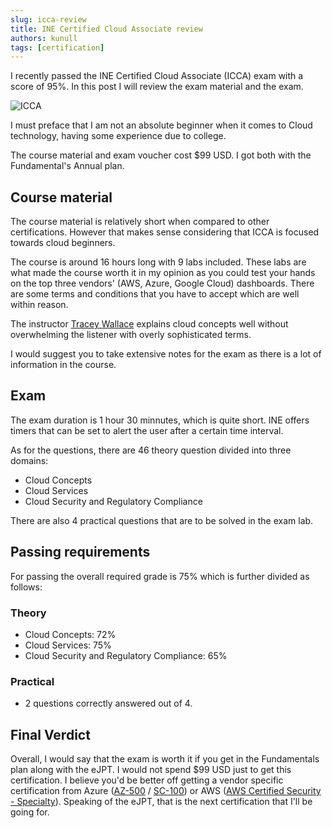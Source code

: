 ```yaml
---
slug: icca-review
title: INE Certified Cloud Associate review
authors: kunull
tags: [certification]
---
```


I recently passed the INE Certified Cloud Associate (ICCA) exam with a score of 95%. In this post I will review the exam material and the exam.

<!-- truncate -->

![ICCA](https://github.com/Kunull/Blog/assets/110326359/af260c98-bd72-4bd2-b9c6-542dcf2830c0)

I must preface that I am not an absolute beginner when it comes to Cloud technology, having some experience due to college.

The course material and exam voucher cost $99 USD. I got both with the Fundamental's Annual plan.

## Course material

The course material is relatively short when compared to other certifications. However that makes sense considering that ICCA is focused towards cloud beginners.

The course is around 16 hours long with 9 labs included. These labs are what made the course worth it in my opinion as you could test your hands on the top three vendors' (AWS, Azure, Google Cloud) dashboards. There are some terms and conditions that you have to accept which are well within reason.

The instructor [Tracey Wallace](https://www.linkedin.com/in/tracy-wallace-tec) explains cloud concepts well without overwhelming the listener with overly sophisticated terms.

I would suggest you to take extensive notes for the exam as there is a lot of information in the course.

## Exam

The exam duration is 1 hour 30 minnutes, which is quite short. INE offers timers that can be set to alert the user after a certain time interval.

As for the questions, there are 46 theory question divided into three domains:
- Cloud Concepts
- Cloud Services
- Cloud Security and Regulatory Compliance

There are also 4 practical questions that are to be solved in the exam lab.

## Passing requirements

For passing the overall required grade is 75% which is further divided as follows:

### Theory

- Cloud Concepts: 72%
- Cloud Services: 75%
- Cloud Security and Regulatory Compliance: 65%

### Practical

- 2 questions correctly answered out of 4.


## Final Verdict
Overall, I would say that the exam is worth it if you get in the Fundamentals plan along with the eJPT. 
I would not spend $99 USD just to get this certification. I believe you'd be better off getting a vendor specific certification from Azure ([AZ-500](https://learn.microsoft.com/en-us/credentials/certifications/azure-security-engineer/) / [SC-100](https://learn.microsoft.com/en-us/credentials/certifications/cybersecurity-architect-expert/)) or AWS ([AWS Certified Security - Specialty](https://aws.amazon.com/certification/certified-security-specialty/)).
Speaking of the eJPT, that is the next certification that I'll be going for. 
